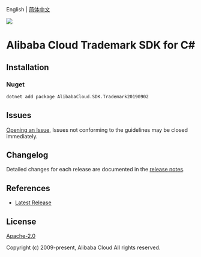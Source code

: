 English | [简体中文](README-CN.md)

![](https://aliyunsdk-pages.alicdn.com/icons/AlibabaCloud.svg)

# Alibaba Cloud Trademark SDK for C#

## Installation

### Nuget

```bash
dotnet add package AlibabaCloud.SDK.Trademark20190902
```

## Issues

[Opening an Issue](https://github.com/aliyun/alibabacloud-csharp-sdk/issues/new), Issues not conforming to the guidelines may be closed immediately.

## Changelog

Detailed changes for each release are documented in the [release notes](./ChangeLog.md).

## References

* [Latest Release](https://github.com/aliyun/alibabacloud-csharp-sdk/)

## License

[Apache-2.0](http://www.apache.org/licenses/LICENSE-2.0)

Copyright (c) 2009-present, Alibaba Cloud All rights reserved.
